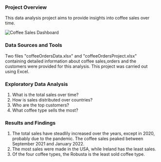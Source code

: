 ### Project Overview
This data analysis project aims to provide insights into coffee sales over time. 

![Coffee Sales Dashboard](https://github.com/user-attachments/assets/b92326f7-77e0-4a00-9dcb-f1e4a9229de7)


### Data Sources and Tools
Two files "coffeeOrdersData.xlsx" and "coffeeOrdersProject.xlsx" containing detailed information about coffee sales,orders and the customers were provided for this analysis. This project was carried out using Excel.

### Exploratory Data Analysis
1. What is the total sales over time?
2. How is sales distributed over countries?
3. Who are the top customers?
4. What coffee type sells the most?

### Results and Findings
1. The total sales have steadlily increased over the years, except in 2020, probably due to the pandemic. The coffee sales peaked between September 2021 and January 2022.
2. The most sales were made in the USA, while Ireland has the least sales.
3. Of the four coffee types, the Robusta is the least sold coffee type.
   
